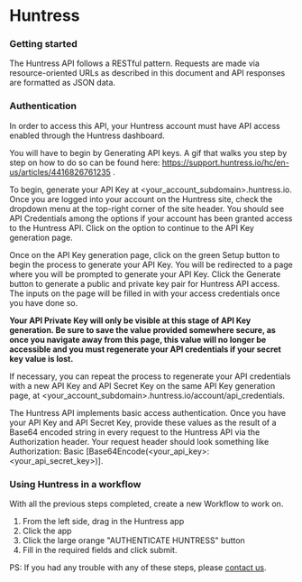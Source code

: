 # Huntress

### Getting started

The Huntress API follows a RESTful pattern. Requests are made via resource-oriented URLs as described in this document and API responses are formatted as JSON data. 

### Authentication
In order to access this API, your Huntress account must have API access enabled through the Huntress dashboard.

You will have to begin by Generating API keys. A gif that walks you step by step on how to do so can be found here: https://support.huntress.io/hc/en-us/articles/4416826761235 .

To begin, generate your API Key at <your_account_subdomain>.huntress.io. Once you are logged into your account on the Huntress site, check the dropdown menu at the top-right corner of the site header. You should see API Credentials among the options if your account has been granted access to the Huntress API. Click on the option to continue to the API Key generation page.

Once on the API Key generation page, click on the green Setup button to begin the process to generate your API Key. You will be redirected to a page where you will be prompted to generate your API Key. Click the Generate button to generate a public and private key pair for Huntress API access. The inputs on the page will be filled in with your access credentials once you have done so.

**Your API Private Key will only be visible at this stage of API Key generation. Be sure to save the value provided somewhere secure, as once you navigate away from this page, this value will no longer be accessible and you must regenerate your API credentials if your secret key value is lost.**

If necessary, you can repeat the process to regenerate your API credentials with a new API Key and API Secret Key on the same API Key generation page, at <your_account_subdomain>.huntress.io/account/api_credentials.

The Huntress API implements basic access authentication. Once you have your API Key and API Secret Key, provide these values as the result of a Base64 encoded string in every request to the Huntress API via the Authorization header. Your request header should look something like Authorization: Basic [Base64Encode(<your_api_key>:<your_api_secret_key>)].


### Using Huntress in a workflow
With all the previous steps completed, create a new Workflow to work on. 

1. From the left side, drag in the Huntress app
2. Click the app
3. Click the large orange "AUTHENTICATE HUNTRESS" button
4. Fill in the required fields and click submit.

PS: If you had any trouble with any of these steps, please [contact us](https://soarr.io/contact).
